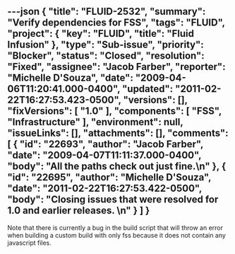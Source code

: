 ---json
{
  "title": "FLUID-2532",
  "summary": "Verify dependencies for FSS",
  "tags": "FLUID",
  "project": {
    "key": "FLUID",
    "title": "Fluid Infusion"
  },
  "type": "Sub-issue",
  "priority": "Blocker",
  "status": "Closed",
  "resolution": "Fixed",
  "assignee": "Jacob Farber",
  "reporter": "Michelle D'Souza",
  "date": "2009-04-06T11:20:41.000-0400",
  "updated": "2011-02-22T16:27:53.423-0500",
  "versions": [],
  "fixVersions": [
    "1.0"
  ],
  "components": [
    "FSS",
    "Infrastructure"
  ],
  "environment": null,
  "issueLinks": [],
  "attachments": [],
  "comments": [
    {
      "id": "22693",
      "author": "Jacob Farber",
      "date": "2009-04-07T11:11:37.000-0400",
      "body": "All the paths check out just fine.\n"
    },
    {
      "id": "22695",
      "author": "Michelle D'Souza",
      "date": "2011-02-22T16:27:53.422-0500",
      "body": "Closing issues that were resolved for 1.0 and earlier releases.&#x20;\n"
    }
  ]
}
---
Note that there is currently a bug in the build script that will throw an error when building a custom build with only fss because it does not contain any javascript files.

        